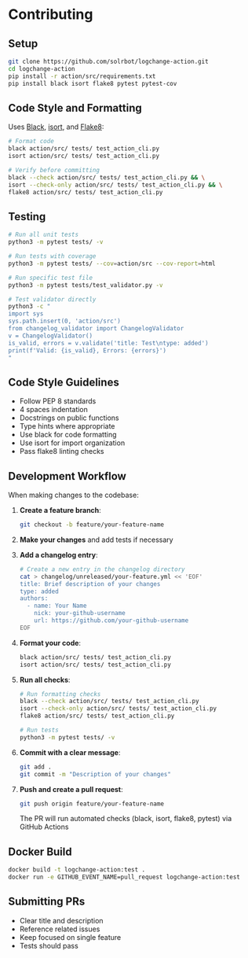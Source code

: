 # Contributing

## Setup

```bash
git clone https://github.com/solrbot/logchange-action.git
cd logchange-action
pip install -r action/src/requirements.txt
pip install black isort flake8 pytest pytest-cov
```

## Code Style and Formatting

Uses [Black](https://github.com/psf/black), [isort](https://pycqa.github.io/isort/), and [Flake8](https://flake8.pycqa.org/):

```bash
# Format code
black action/src/ tests/ test_action_cli.py
isort action/src/ tests/ test_action_cli.py

# Verify before committing
black --check action/src/ tests/ test_action_cli.py && \
isort --check-only action/src/ tests/ test_action_cli.py && \
flake8 action/src/ tests/ test_action_cli.py
```

## Testing

```bash
# Run all unit tests
python3 -m pytest tests/ -v

# Run tests with coverage
python3 -m pytest tests/ --cov=action/src --cov-report=html

# Run specific test file
python3 -m pytest tests/test_validator.py -v

# Test validator directly
python3 -c "
import sys
sys.path.insert(0, 'action/src')
from changelog_validator import ChangelogValidator
v = ChangelogValidator()
is_valid, errors = v.validate('title: Test\ntype: added')
print(f'Valid: {is_valid}, Errors: {errors}')
"
```

## Code Style Guidelines

- Follow PEP 8 standards
- 4 spaces indentation
- Docstrings on public functions
- Type hints where appropriate
- Use black for code formatting
- Use isort for import organization
- Pass flake8 linting checks

## Development Workflow

When making changes to the codebase:

1. **Create a feature branch**:
   ```bash
   git checkout -b feature/your-feature-name
   ```

2. **Make your changes** and add tests if necessary

3. **Add a changelog entry**:
   ```bash
   # Create a new entry in the changelog directory
   cat > changelog/unreleased/your-feature.yml << 'EOF'
   title: Brief description of your changes
   type: added
   authors:
     - name: Your Name
       nick: your-github-username
       url: https://github.com/your-github-username
   EOF
   ```

4. **Format your code**:
   ```bash
   black action/src/ tests/ test_action_cli.py
   isort action/src/ tests/ test_action_cli.py
   ```

5. **Run all checks**:
   ```bash
   # Run formatting checks
   black --check action/src/ tests/ test_action_cli.py
   isort --check-only action/src/ tests/ test_action_cli.py
   flake8 action/src/ tests/ test_action_cli.py

   # Run tests
   python3 -m pytest tests/ -v
   ```

6. **Commit with a clear message**:
   ```bash
   git add .
   git commit -m "Description of your changes"
   ```

7. **Push and create a pull request**:
   ```bash
   git push origin feature/your-feature-name
   ```

   The PR will run automated checks (black, isort, flake8, pytest) via GitHub Actions

## Docker Build

```bash
docker build -t logchange-action:test .
docker run -e GITHUB_EVENT_NAME=pull_request logchange-action:test
```

## Submitting PRs

- Clear title and description
- Reference related issues
- Keep focused on single feature
- Tests should pass
